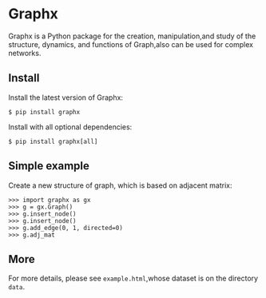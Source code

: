 Graphx
========
Graphx is a Python package for the creation, manipulation,and study of the structure, dynamics, and functions of Graph,also can be used for complex networks.


Install
----

Install the latest version of Graphx:

    $ pip install graphx

Install with all optional dependencies:

    $ pip install graphx[all]
Simple example
--------------

Create a new structure of graph, which is based on adjacent matrix:

    >>> import graphx as gx
    >>> g = gx.Graph()
    >>> g.insert_node()
    >>> g.insert_node()
    >>> g.add_edge(0, 1, directed=0)
    >>> g.adj_mat
    
More
-------

For more details, please see `example.html`,whose dataset is on the directory `data`.